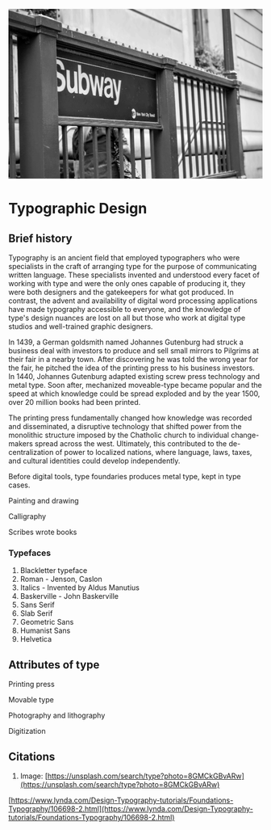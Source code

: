 ![Picture of a subway sign](/assets/typography@2x.jpg)

# Typographic Design

## Brief history

Typography is an ancient field that employed typographers who were specialists in the craft of arranging type for the purpose of communicating written language. These specialists invented and understood every facet of working with type and were the only ones capable of producing it, they were both designers and the gatekeepers for what got produced. In contrast, the advent and availability of digital word processing applications have made typography accessible to everyone, and the knowledge of type's design nuances are lost on all but those who work at digital type studios and well-trained graphic designers.

In 1439, a German goldsmith named Johannes Gutenburg had struck a business deal with investors to produce and sell small mirrors to Pilgrims at their fair in a nearby town. After discovering he was told the wrong year for the fair, he pitched the idea of the printing press to his business investors. In 1440, Johannes Gutenburg adapted existing screw press technology and metal type. Soon after, mechanized moveable-type became popular and the speed at which knowledge could be spread exploded and by the year 1500, over 20 million books had been printed.

The printing press fundamentally changed how knowledge was recorded and disseminated, a disruptive technology that shifted power from the monolithic structure imposed by the Chatholic church to individual change-makers spread across the west. Ultimately, this contributed to the de-centralization of power to localized nations, where language, laws, taxes, and cultural identities could develop independently. 

Before digital tools, type foundaries produces metal type, kept in type cases.

Painting and drawing

Calligraphy

Scribes wrote books

### Typefaces

1. Blackletter typeface
2. Roman - Jenson, Caslon
3. Italics - Invented by Aldus Manutius
4. Baskerville - John Baskerville
5. Sans Serif
6. Slab Serif
7. Geometric Sans
8. Humanist Sans
9. Helvetica

## Attributes of type

Printing press

Movable type

Photography and lithography

Digitization

## Citations

1. Image: [https://unsplash.com/search/type?photo=8GMCkGBvARw](https://unsplash.com/search/type?photo=8GMCkGBvARw)

[https://www.lynda.com/Design-Typography-tutorials/Foundations-Typography/106698-2.html](https://www.lynda.com/Design-Typography-tutorials/Foundations-Typography/106698-2.html)

